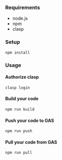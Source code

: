 ### Requirements
- node.js
- npm
- clasp

### Setup
```
npm install
```

### Usage
#### Authorize clasp
```
clasp login
```

#### Build your code
```
npm run build
```

#### Push your code to GAS
```
npm run push
```

#### Pull your code from GAS
```
npm run pull
```
